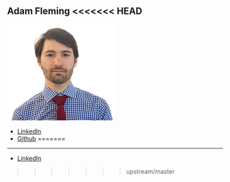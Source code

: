Adam Fleming
<<<<<<< HEAD
------------

![](photos/adam-fleming.png)

* [LinkedIn](https://www.linkedin.com/in/theadamfleming)
* [Github](https://github.com/amfleming)
=======
-------------

* [LinkedIn](https://www.linkedin.com/in/theadamfleming)
>>>>>>> upstream/master

